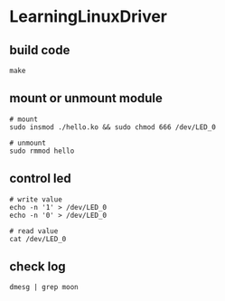 # LearningLinuxDriver
## build code
```
make
```
## mount or unmount module
```
# mount
sudo insmod ./hello.ko && sudo chmod 666 /dev/LED_0

# unmount
sudo rmmod hello
```
## control led
```
# write value
echo -n '1' > /dev/LED_0
echo -n '0' > /dev/LED_0

# read value
cat /dev/LED_0
```
## check log
```
dmesg | grep moon
```